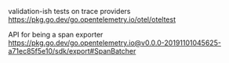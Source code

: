 
validation-ish tests on trace providers
https://pkg.go.dev/go.opentelemetry.io/otel/oteltest

API for being a span exporter
https://pkg.go.dev/go.opentelemetry.io@v0.0.0-20191101045625-a71ec85f5e10/sdk/export#SpanBatcher
